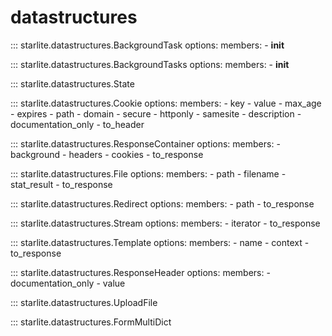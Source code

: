 # datastructures

::: starlite.datastructures.BackgroundTask
    options:
        members:
            - __init__

::: starlite.datastructures.BackgroundTasks
    options:
        members:
            - __init__

::: starlite.datastructures.State

::: starlite.datastructures.Cookie
    options:
        members:
            - key
            - value
            - max_age
            - expires
            - path
            - domain
            - secure
            - httponly
            - samesite
            - description
            - documentation_only
            - to_header

::: starlite.datastructures.ResponseContainer
    options:
        members:
            - background
            - headers
            - cookies
            - to_response

::: starlite.datastructures.File
    options:
        members:
            - path
            - filename
            - stat_result
            - to_response

::: starlite.datastructures.Redirect
    options:
        members:
            - path
            - to_response

::: starlite.datastructures.Stream
    options:
        members:
            - iterator
            - to_response

::: starlite.datastructures.Template
    options:
        members:
            - name
            - context
            - to_response

::: starlite.datastructures.ResponseHeader
    options:
        members:
            - documentation_only
            - value

::: starlite.datastructures.UploadFile

::: starlite.datastructures.FormMultiDict
